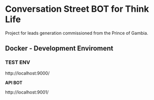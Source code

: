 # Conversation Street BOT for Think Life

Project for leads generation commissioned from the Prince of Gambia.


## Docker - Development Enviroment

### TEST ENV

http://localhost:9000/

**API BOT**

http://localhost:9001/
